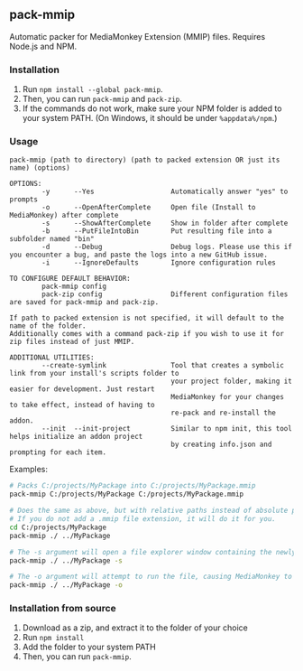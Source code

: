 ## pack-mmip

Automatic packer for MediaMonkey Extension (MMIP) files. Requires Node.js and NPM.

### Installation
1. Run `npm install --global pack-mmip`.
1. Then, you can run `pack-mmip` and `pack-zip`.
1. If the commands do not work, make sure your NPM folder is added to your system PATH. (On Windows, it should be under `%appdata%/npm`.)

### Usage
```
pack-mmip (path to directory) (path to packed extension OR just its name) (options)

OPTIONS:
        -y      --Yes                   Automatically answer "yes" to prompts
        -o      --OpenAfterComplete     Open file (Install to MediaMonkey) after complete
        -s      --ShowAfterComplete     Show in folder after complete
        -b      --PutFileIntoBin        Put resulting file into a subfolder named "bin"
        -d      --Debug                 Debug logs. Please use this if you encounter a bug, and paste the logs into a new GitHub issue.
        -i      --IgnoreDefaults        Ignore configuration rules

TO CONFIGURE DEFAULT BEHAVIOR:
        pack-mmip config                
		pack-zip config					Different configuration files are saved for pack-mmip and pack-zip.

If path to packed extension is not specified, it will default to the name of the folder.
Additionally comes with a command pack-zip if you wish to use it for zip files instead of just MMIP.

ADDITIONAL UTILITIES:
        --create-symlink                Tool that creates a symbolic link from your install's scripts folder to
                                        your project folder, making it easier for development. Just restart
                                        MediaMonkey for your changes to take effect, instead of having to
                                        re-pack and re-install the addon.
        --init  --init-project          Similar to npm init, this tool helps initialize an addon project
                                        by creating info.json and prompting for each item.
```

Examples:
```sh
# Packs C:/projects/MyPackage into C:/projects/MyPackage.mmip
pack-mmip C:/projects/MyPackage C:/projects/MyPackage.mmip

# Does the same as above, but with relative paths instead of absolute paths
# If you do not add a .mmip file extension, it will do it for you.
cd C:/projects/MyPackage
pack-mmip ./ ../MyPackage

# The -s argument will open a file explorer window containing the newly packed file.
pack-mmip ./ ../MyPackage -s

# The -o argument will attempt to run the file, causing MediaMonkey to install it.
pack-mmip ./ ../MyPackage -o
```

### Installation from source
1. Download as a zip, and extract it to the folder of your choice
1. Run `npm install`
1. Add the folder to your system PATH
1. Then, you can run `pack-mmip`.